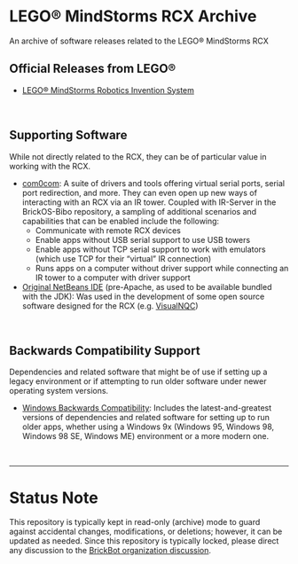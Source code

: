 # LEGO® MindStorms RCX Archive
An archive of software releases related to the LEGO® MindStorms RCX

## Official Releases from LEGO®
* [LEGO® MindStorms Robotics Invention System](https://github.com/BrickBot/Archive/releases/tag/LEGO)

&nbsp;
## Supporting Software
While not directly related to the RCX, they can be of particular value in working with the RCX.
* [com0com](https://github.com/BrickBot/Archive/releases/tag/com0com): A suite of drivers and tools offering virtual serial ports, serial port redirection, and more.  They can even open up new ways of interacting with an RCX via an IR tower.  Coupled with IR-Server in the BrickOS-Bibo repository, a sampling of additional scenarios and capabilities that can be enabled include the following:
  + Communicate with remote RCX devices
  + Enable apps without USB serial support to use USB towers
  + Enable apps without TCP serial support to work with emulators (which use TCP for their “virtual” IR connection)
  + Runs apps on a computer without driver support while connecting an IR tower to a computer with driver support
* [Original NetBeans IDE](https://github.com/BrickBot/Archive/releases/tag/NetBeans) (pre-Apache, as used to be available bundled with the JDK): Was used in the development of some open source software designed for the RCX (e.g. [VisualNQC](https://github.com/BrickBot/VisualNQC))

&nbsp;
## Backwards Compatibility Support
Dependencies and related software that might be of use if setting up a legacy environment or if attempting to run older software under newer operating system versions.
* [Windows Backwards Compatibility](https://github.com/BrickBot/Archive/releases/tag/Win9x): Includes the latest-and-greatest versions of dependencies and related software for setting up to run older apps, whether using a Windows 9x (Windows 95, Windows 98, Windows 98 SE, Windows ME) environment or a more modern one.

&nbsp;

* * *

# Status Note
This repository is typically kept in read-only (archive) mode to guard against accidental changes, modifications, or deletions;
however, it can be updated as needed.  Since this repository is typically locked,
please direct any discussion to the [BrickBot organization discussion](https://github.com/orgs/BrickBot/discussions).
